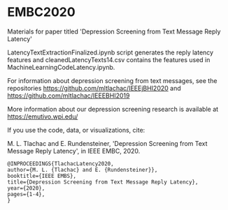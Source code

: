# EMBC2020
Materials for paper titled 'Depression Screening from Text Message Reply Latency'

LatencyTextExtractionFinalized.ipynb script generates the reply latency features and cleanedLatencyTexts14.csv contains the features used in MachineLearningCodeLatency.ipynb.

For information about depression screening from text messages, see the repositories https://github.com/mltlachac/IEEEjBHI2020 and https://github.com/mltlachac/IEEEBHI2019

More information about our depression screening research is available at https://emutivo.wpi.edu/

If you use the code, data, or visualizations, cite:

M. L. Tlachac and E. Rundensteiner, 'Depression Screening from Text Message Reply Latency', in IEEE EMBC, 2020.

```
@INPROCEEDINGS{TlachacLatency2020,
author={M. L. {Tlachac} and E. {Rundensteiner}},
booktitle={IEEE EMBS},
title={Depression Screening from Text Message Reply Latency},
year={2020},
pages={1-4},
}
```
